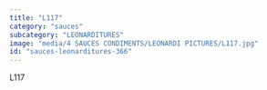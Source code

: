 ```yaml
---
title: "L117"
category: "sauces"
subcategory: "LEONARDITURES"
image: "media/4 SAUCES CONDIMENTS/LEONARDI PICTURES/L117.jpg"
id: "sauces-leonarditures-366"
---
```


L117
